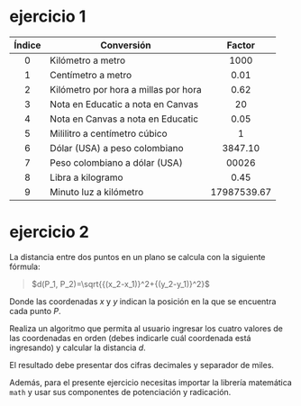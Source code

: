 # ejercicio 1
| Índice | Conversión                           | Factor |
|:------:|--------------------------------------|:------:|
| 0      | Kilómetro a metro                    | 1000   |
| 1      | Centímetro a metro                   | 0.01   |
| 2      | Kilómetro por hora a millas por hora | 0.62   |
| 3      | Nota en Educatic a nota en Canvas    | 20     |
| 4      | Nota en Canvas a nota en Educatic    | 0.05   |
| 5      | Mililitro a centímetro cúbico        | 1      |
| 6      | Dólar (USA) a peso colombiano        |3847.10|
| 7      | Peso colombiano a dólar (USA)        |00026|
| 8      | Libra a kilogramo                    | 0.45   |
| 9     | Minuto luz a kilómetro               | 17987539.67|

# ejercicio 2
La distancia entre dos puntos en un plano se calcula con la siguiente fórmula:

> $d(P_1, P_2)=\sqrt{{(x_2-x_1)}^2+{(y_2-y_1)}^2}$

Donde las coordenadas *x* y *y* indican la posición en la que se encuentra cada punto *P*.

Realiza un algoritmo que permita al usuario ingresar los cuatro valores de las coordenadas en orden (debes indicarle cuál coordenada está ingresando) y calcular la distancia *d*.

El resultado debe presentar dos cifras decimales y separador de miles.

Además, para el presente ejercicio necesitas importar la librería matemática ```math``` y usar sus componentes de potenciación y radicación.